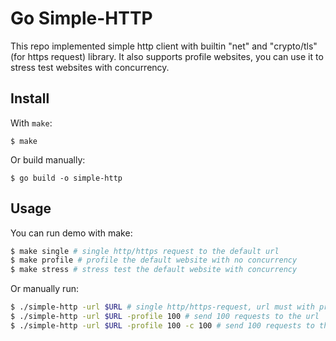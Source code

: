 # Go Simple-HTTP

This repo implemented simple http client with builtin "net" and "crypto/tls" (for https request) library.
It also supports profile websites, you can use it to stress test websites with concurrency.

## Install

With ```make```:

```$ make ```

Or build manually:

```$ go build -o simple-http```

## Usage

You can run demo with make:

```bash
$ make single # single http/https request to the default url
$ make profile # profile the default website with no concurrency
$ make stress # stress test the default website with concurrency
```

Or manually run:
```bash
$ ./simple-http -url $URL # single http/https-request, url must with protocol prefix
$ ./simple-http -url $URL -profile 100 # send 100 requests to the url
$ ./simple-http -url $URL -profile 100 -c 100 # send 100 requests to the url with 100 concurrency, so total requests are 100*100=10000
```
